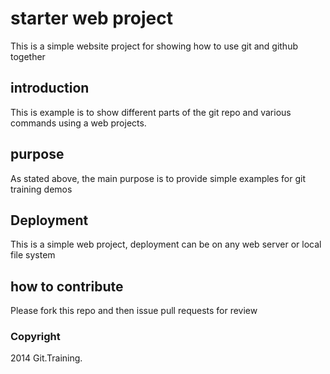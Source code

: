 # starter web project

This is a simple website project for showing how to use git and github together

## introduction

This is example is to show different parts of the git repo and various commands using a web projects.

## purpose

As stated above, the main purpose is to provide simple examples for git training demos

## Deployment

This is a simple web project, deployment can be on any web server or local file system

## how to contribute

Please fork this repo and then issue pull requests for review 

### Copyright

2014 Git.Training.